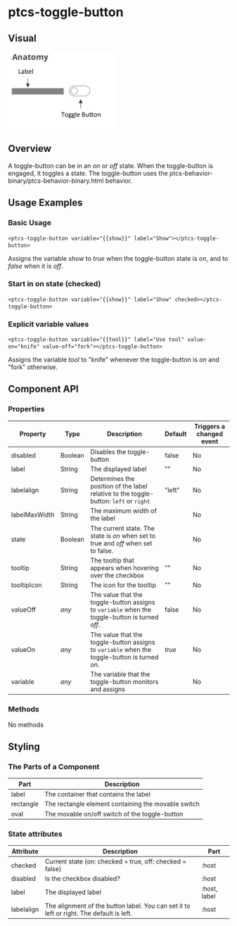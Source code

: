 # ptcs-toggle-button


## Visual

<img src="img/ptcs-togglebutton.png">

## Overview

A toggle-button can be in an _on_ or _off_ state. When the toggle-button is engaged, it toggles a state.
The toggle-button uses the ptcs-behavior-binary/ptcs-behavior-binary.html behavior.

## Usage Examples

### Basic Usage

    <ptcs-toggle-button variable="{{show}}" label="Show"></ptcs-toggle-button>

Assigns the variable _show_ to _true_ when the toggle-button state is _on_, and to _false_ when it is _off_.

### Start in on state (checked)

    <ptcs-toggle-button variable="{{show}}" label="Show" checked></ptcs-toggle-button>

### Explicit variable values

    <ptcs-toggle-button variable="{{tool}}" label="Use tool" value-on="knife" value-off="fork"></ptcs-toggle-button>

Assigns the variable _tool_ to "knife" whenever the toggle-button is _on_ and "fork" otherwise.


## Component API

### Properties
| Property      | Type    | Description                                                                                     | Default | Triggers a changed event |
| ------------- | ------- | ----------------------------------------------------------------------------------------------- | ------- | ------------------------ |
| disabled      | Boolean | Disables the toggle-button                                                                      | false   | No                       |
| label         | String  | The displayed label                                                                             | ""      | No                       |
| labelalign    | String  | Determines the position of the label relative to the toggle-button: `left` or `right`           | "left"  | No                       |
| labelMaxWidth | String  | The maximum width of the label                                                                  |         | No                       |
| state         | Boolean | The current state. The state is _on_ when set to true and _off_ when set to false.              |         | No                       |
| tooltip       | String  | The tooltip that appears when hovering over the checkbox                                        | ""      | No                       |
| tooltipIcon   | String  | The icon for the tooltip                                                                        | ""      | No                       |
| valueOff      | _any_   | The value that the toggle-button assigns to `variable` when the toggle-button is turned _off_.  | false   | No                       |
| valueOn       | _any_   | The value that the toggle-button assigns to `variable` when the toggle-button is turned _on_.   | _true_  | No                       |
| variable      | _any_   | The variable that the toggle-button monitors and assigns                                        |         | No                       |


### Methods

No methods


## Styling

### The Parts of a Component

| Part      | Description                                         |
| --------- | --------------------------------------------------- |
| label     | The container that contains the label               |
| rectangle | The rectangle element containing the movable switch |
| oval      | The movable on/off switch of the toggle-button      |


### State attributes

| Attribute  | Description                                                                              | Part         |
| ---------- | ---------------------------------------------------------------------------------------- | ------------ |
| checked    | Current state (on: checked = true, off: checked = false)                                 | :host        |
| disabled   | Is the checkbox disabled?                                                                | :host        |
| label      | The displayed label                                                                      | :host, label |
| labelalign | The alignment of the button label. You can set it to left or right. The default is left. | :host        |
